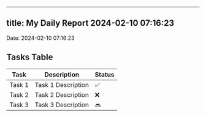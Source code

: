 
---
title: My Daily Report 2024-02-10 07:16:23
---

Date: 2024-02-10 07:16:23

## Tasks Table

| Task | Description | Status |
|------|-------------|--------|
| Task 1 | Task 1 Description | ✅ |
| Task 2 | Task 2 Description | ❌ |
| Task 3 | Task 3 Description | 🔜 |
